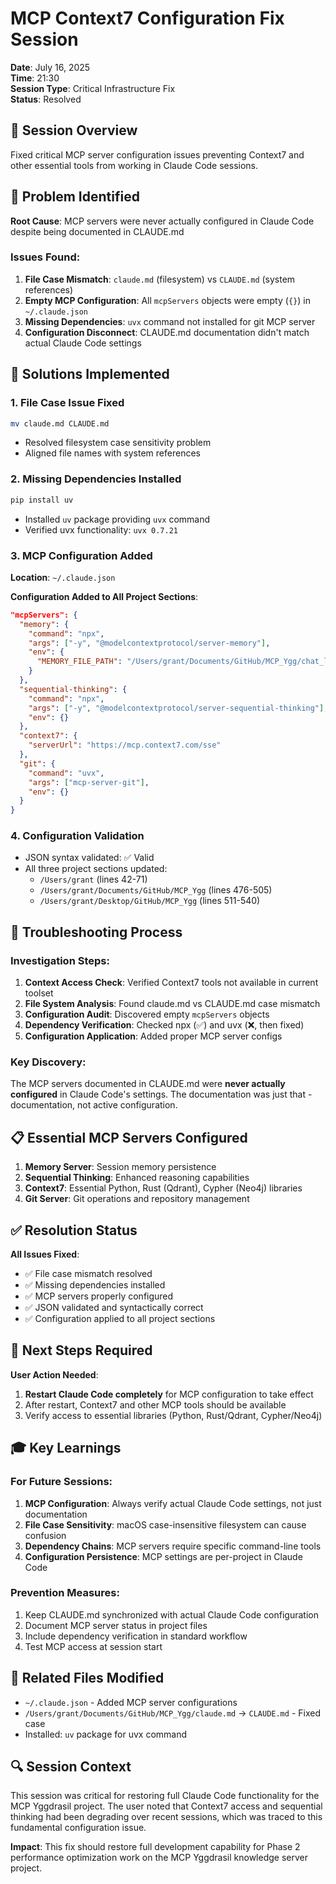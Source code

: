 # MCP Context7 Configuration Fix Session
**Date**: July 16, 2025  
**Time**: 21:30  
**Session Type**: Critical Infrastructure Fix  
**Status**: Resolved

## 🎯 Session Overview
Fixed critical MCP server configuration issues preventing Context7 and other essential tools from working in Claude Code sessions.

## 🚨 Problem Identified
**Root Cause**: MCP servers were never actually configured in Claude Code despite being documented in CLAUDE.md

### Issues Found:
1. **File Case Mismatch**: `claude.md` (filesystem) vs `CLAUDE.md` (system references)
2. **Empty MCP Configuration**: All `mcpServers` objects were empty (`{}`) in `~/.claude.json`
3. **Missing Dependencies**: `uvx` command not installed for git MCP server
4. **Configuration Disconnect**: CLAUDE.md documentation didn't match actual Claude Code settings

## 🔧 Solutions Implemented

### 1. File Case Issue Fixed
```bash
mv claude.md CLAUDE.md
```
- Resolved filesystem case sensitivity problem
- Aligned file names with system references

### 2. Missing Dependencies Installed
```bash
pip install uv
```
- Installed `uv` package providing `uvx` command
- Verified uvx functionality: `uvx 0.7.21`

### 3. MCP Configuration Added
**Location**: `~/.claude.json`

**Configuration Added to All Project Sections**:
```json
"mcpServers": {
  "memory": {
    "command": "npx",
    "args": ["-y", "@modelcontextprotocol/server-memory"],
    "env": {
      "MEMORY_FILE_PATH": "/Users/grant/Documents/GitHub/MCP_Ygg/chat_logs/memory.json"
    }
  },
  "sequential-thinking": {
    "command": "npx", 
    "args": ["-y", "@modelcontextprotocol/server-sequential-thinking"],
    "env": {}
  },
  "context7": {
    "serverUrl": "https://mcp.context7.com/sse"
  },
  "git": {
    "command": "uvx",
    "args": ["mcp-server-git"],
    "env": {}
  }
}
```

### 4. Configuration Validation
- JSON syntax validated: ✅ Valid
- All three project sections updated:
  - `/Users/grant` (lines 42-71)
  - `/Users/grant/Documents/GitHub/MCP_Ygg` (lines 476-505)  
  - `/Users/grant/Desktop/GitHub/MCP_Ygg` (lines 511-540)

## 🧪 Troubleshooting Process

### Investigation Steps:
1. **Context Access Check**: Verified Context7 tools not available in current toolset
2. **File System Analysis**: Found claude.md vs CLAUDE.md case mismatch
3. **Configuration Audit**: Discovered empty `mcpServers` objects
4. **Dependency Verification**: Checked npx (✅) and uvx (❌, then fixed)
5. **Configuration Application**: Added proper MCP server configs

### Key Discovery:
The MCP servers documented in CLAUDE.md were **never actually configured** in Claude Code's settings. The documentation was just that - documentation, not active configuration.

## 📋 Essential MCP Servers Configured

1. **Memory Server**: Session memory persistence
2. **Sequential Thinking**: Enhanced reasoning capabilities  
3. **Context7**: Essential Python, Rust (Qdrant), Cypher (Neo4j) libraries
4. **Git Server**: Git operations and repository management

## ✅ Resolution Status

**All Issues Fixed**:
- ✅ File case mismatch resolved
- ✅ Missing dependencies installed  
- ✅ MCP servers properly configured
- ✅ JSON validated and syntactically correct
- ✅ Configuration applied to all project sections

## 🔄 Next Steps Required

**User Action Needed**:
1. **Restart Claude Code completely** for MCP configuration to take effect
2. After restart, Context7 and other MCP tools should be available
3. Verify access to essential libraries (Python, Rust/Qdrant, Cypher/Neo4j)

## 🎓 Key Learnings

### For Future Sessions:
1. **MCP Configuration**: Always verify actual Claude Code settings, not just documentation
2. **File Case Sensitivity**: macOS case-insensitive filesystem can cause confusion
3. **Dependency Chains**: MCP servers require specific command-line tools
4. **Configuration Persistence**: MCP settings are per-project in Claude Code

### Prevention Measures:
1. Keep CLAUDE.md synchronized with actual Claude Code configuration
2. Document MCP server status in project files
3. Include dependency verification in standard workflow
4. Test MCP access at session start

## 📁 Related Files Modified
- `~/.claude.json` - Added MCP server configurations
- `/Users/grant/Documents/GitHub/MCP_Ygg/claude.md` → `CLAUDE.md` - Fixed case
- Installed: `uv` package for uvx command

## 🔍 Session Context
This session was critical for restoring full Claude Code functionality for the MCP Yggdrasil project. The user noted that Context7 access and sequential thinking had been degrading over recent sessions, which was traced to this fundamental configuration issue.

**Impact**: This fix should restore full development capability for Phase 2 performance optimization work on the MCP Yggdrasil knowledge server project.